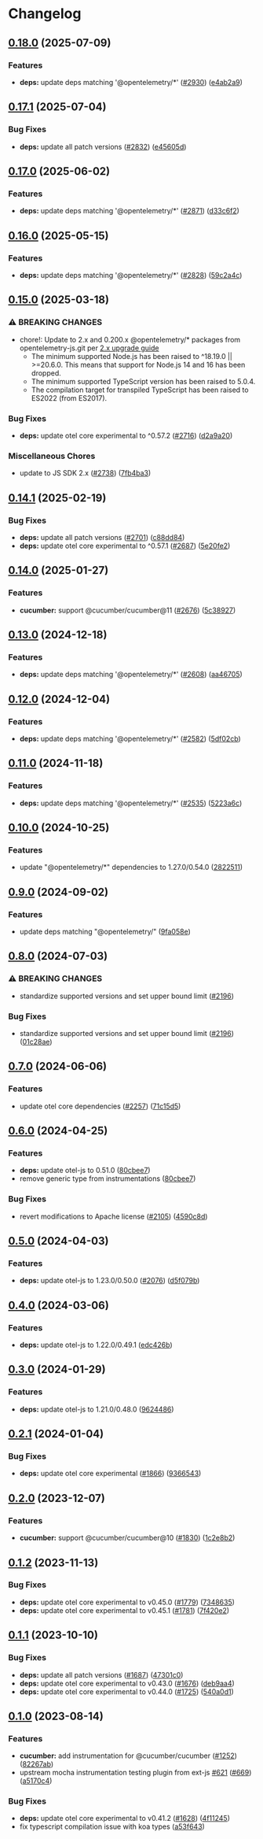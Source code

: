 # Changelog

## [0.18.0](https://github.com/open-telemetry/opentelemetry-js-contrib/compare/instrumentation-cucumber-v0.17.1...instrumentation-cucumber-v0.18.0) (2025-07-09)

### Features

- **deps:** update deps matching '@opentelemetry/\*' ([#2930](https://github.com/open-telemetry/opentelemetry-js-contrib/issues/2930)) ([e4ab2a9](https://github.com/open-telemetry/opentelemetry-js-contrib/commit/e4ab2a932084016f9750bd09d3f9a469c44628ea))

## [0.17.1](https://github.com/open-telemetry/opentelemetry-js-contrib/compare/instrumentation-cucumber-v0.17.0...instrumentation-cucumber-v0.17.1) (2025-07-04)

### Bug Fixes

- **deps:** update all patch versions ([#2832](https://github.com/open-telemetry/opentelemetry-js-contrib/issues/2832)) ([e45605d](https://github.com/open-telemetry/opentelemetry-js-contrib/commit/e45605d0e70158b0ea868bc3c8acb65095d6d4d1))

## [0.17.0](https://github.com/open-telemetry/opentelemetry-js-contrib/compare/instrumentation-cucumber-v0.16.0...instrumentation-cucumber-v0.17.0) (2025-06-02)

### Features

- **deps:** update deps matching '@opentelemetry/\*' ([#2871](https://github.com/open-telemetry/opentelemetry-js-contrib/issues/2871)) ([d33c6f2](https://github.com/open-telemetry/opentelemetry-js-contrib/commit/d33c6f232a3c5673e618fa62692d2d3bbfe4c0fc))

## [0.16.0](https://github.com/open-telemetry/opentelemetry-js-contrib/compare/instrumentation-cucumber-v0.15.0...instrumentation-cucumber-v0.16.0) (2025-05-15)

### Features

- **deps:** update deps matching '@opentelemetry/\*' ([#2828](https://github.com/open-telemetry/opentelemetry-js-contrib/issues/2828)) ([59c2a4c](https://github.com/open-telemetry/opentelemetry-js-contrib/commit/59c2a4c002992518da2d91b4ceb24f8479ad2346))

## [0.15.0](https://github.com/open-telemetry/opentelemetry-js-contrib/compare/instrumentation-cucumber-v0.14.1...instrumentation-cucumber-v0.15.0) (2025-03-18)

### ⚠ BREAKING CHANGES

- chore!: Update to 2.x and 0.200.x @opentelemetry/\* packages from opentelemetry-js.git per [2.x upgrade guide](https://github.com/open-telemetry/opentelemetry-js/blob/main/doc/upgrade-to-2.x.md)
  - The minimum supported Node.js has been raised to ^18.19.0 || >=20.6.0. This means that support for Node.js 14 and 16 has been dropped.
  - The minimum supported TypeScript version has been raised to 5.0.4.
  - The compilation target for transpiled TypeScript has been raised to ES2022 (from ES2017).

### Bug Fixes

- **deps:** update otel core experimental to ^0.57.2 ([#2716](https://github.com/open-telemetry/opentelemetry-js-contrib/issues/2716)) ([d2a9a20](https://github.com/open-telemetry/opentelemetry-js-contrib/commit/d2a9a20f1cd8c46c842e18490a4eba36fd71c2da))

### Miscellaneous Chores

- update to JS SDK 2.x ([#2738](https://github.com/open-telemetry/opentelemetry-js-contrib/issues/2738)) ([7fb4ba3](https://github.com/open-telemetry/opentelemetry-js-contrib/commit/7fb4ba3bc36dc616bd86375cfd225722b850d0d5))

## [0.14.1](https://github.com/open-telemetry/opentelemetry-js-contrib/compare/instrumentation-cucumber-v0.14.0...instrumentation-cucumber-v0.14.1) (2025-02-19)

### Bug Fixes

- **deps:** update all patch versions ([#2701](https://github.com/open-telemetry/opentelemetry-js-contrib/issues/2701)) ([c88dd84](https://github.com/open-telemetry/opentelemetry-js-contrib/commit/c88dd84e16b1a92349c05468cad304c8d15e2236))
- **deps:** update otel core experimental to ^0.57.1 ([#2687](https://github.com/open-telemetry/opentelemetry-js-contrib/issues/2687)) ([5e20fe2](https://github.com/open-telemetry/opentelemetry-js-contrib/commit/5e20fe2f450a1be4ea100e8a6d196e33ccff0cda))

## [0.14.0](https://github.com/open-telemetry/opentelemetry-js-contrib/compare/instrumentation-cucumber-v0.13.0...instrumentation-cucumber-v0.14.0) (2025-01-27)

### Features

- **cucumber:** support @cucumber/cucumber@11 ([#2676](https://github.com/open-telemetry/opentelemetry-js-contrib/issues/2676)) ([5c38927](https://github.com/open-telemetry/opentelemetry-js-contrib/commit/5c38927b881a74cd94d6ee339c8a449bd2fd7dbb))

## [0.13.0](https://github.com/open-telemetry/opentelemetry-js-contrib/compare/instrumentation-cucumber-v0.12.0...instrumentation-cucumber-v0.13.0) (2024-12-18)

### Features

- **deps:** update deps matching '@opentelemetry/\*' ([#2608](https://github.com/open-telemetry/opentelemetry-js-contrib/issues/2608)) ([aa46705](https://github.com/open-telemetry/opentelemetry-js-contrib/commit/aa46705d2fd1bd5ee6d763ac8cd73a7630889d34))

## [0.12.0](https://github.com/open-telemetry/opentelemetry-js-contrib/compare/instrumentation-cucumber-v0.11.0...instrumentation-cucumber-v0.12.0) (2024-12-04)

### Features

- **deps:** update deps matching '@opentelemetry/\*' ([#2582](https://github.com/open-telemetry/opentelemetry-js-contrib/issues/2582)) ([5df02cb](https://github.com/open-telemetry/opentelemetry-js-contrib/commit/5df02cbb35681d2b5cce359dda7b023d7bf339f2))

## [0.11.0](https://github.com/open-telemetry/opentelemetry-js-contrib/compare/instrumentation-cucumber-v0.10.0...instrumentation-cucumber-v0.11.0) (2024-11-18)

### Features

- **deps:** update deps matching '@opentelemetry/\*' ([#2535](https://github.com/open-telemetry/opentelemetry-js-contrib/issues/2535)) ([5223a6c](https://github.com/open-telemetry/opentelemetry-js-contrib/commit/5223a6ca10c5930cf2753271e1e670ae682d6d9c))

## [0.10.0](https://github.com/open-telemetry/opentelemetry-js-contrib/compare/instrumentation-cucumber-v0.9.0...instrumentation-cucumber-v0.10.0) (2024-10-25)

### Features

- update "@opentelemetry/\*" dependencies to 1.27.0/0.54.0 ([2822511](https://github.com/open-telemetry/opentelemetry-js-contrib/commit/2822511a8acffb875ebd67ff2cf95980a9ddc01e))

## [0.9.0](https://github.com/open-telemetry/opentelemetry-js-contrib/compare/instrumentation-cucumber-v0.8.0...instrumentation-cucumber-v0.9.0) (2024-09-02)

### Features

- update deps matching "@opentelemetry/" ([9fa058e](https://github.com/open-telemetry/opentelemetry-js-contrib/commit/9fa058ebb919de4e2a4e1af95b3c792c6ea962ac))

## [0.8.0](https://github.com/open-telemetry/opentelemetry-js-contrib/compare/instrumentation-cucumber-v0.7.0...instrumentation-cucumber-v0.8.0) (2024-07-03)

### ⚠ BREAKING CHANGES

- standardize supported versions and set upper bound limit ([#2196](https://github.com/open-telemetry/opentelemetry-js-contrib/issues/2196))

### Bug Fixes

- standardize supported versions and set upper bound limit ([#2196](https://github.com/open-telemetry/opentelemetry-js-contrib/issues/2196)) ([01c28ae](https://github.com/open-telemetry/opentelemetry-js-contrib/commit/01c28ae016ed32f9968e52bc91e3e3700dcef82e))

## [0.7.0](https://github.com/open-telemetry/opentelemetry-js-contrib/compare/instrumentation-cucumber-v0.6.0...instrumentation-cucumber-v0.7.0) (2024-06-06)

### Features

- update otel core dependencies ([#2257](https://github.com/open-telemetry/opentelemetry-js-contrib/issues/2257)) ([71c15d5](https://github.com/open-telemetry/opentelemetry-js-contrib/commit/71c15d597276773c19c16c1117b8d151892e5366))

## [0.6.0](https://github.com/open-telemetry/opentelemetry-js-contrib/compare/instrumentation-cucumber-v0.5.0...instrumentation-cucumber-v0.6.0) (2024-04-25)

### Features

- **deps:** update otel-js to 0.51.0 ([80cbee7](https://github.com/open-telemetry/opentelemetry-js-contrib/commit/80cbee73130c65c8ccd78384485a7be8d2a4a84b))
- remove generic type from instrumentations ([80cbee7](https://github.com/open-telemetry/opentelemetry-js-contrib/commit/80cbee73130c65c8ccd78384485a7be8d2a4a84b))

### Bug Fixes

- revert modifications to Apache license ([#2105](https://github.com/open-telemetry/opentelemetry-js-contrib/issues/2105)) ([4590c8d](https://github.com/open-telemetry/opentelemetry-js-contrib/commit/4590c8df184bbcb9bd67ce1111df9f25f865ccf2))

## [0.5.0](https://github.com/open-telemetry/opentelemetry-js-contrib/compare/instrumentation-cucumber-v0.4.0...instrumentation-cucumber-v0.5.0) (2024-04-03)

### Features

- **deps:** update otel-js to 1.23.0/0.50.0 ([#2076](https://github.com/open-telemetry/opentelemetry-js-contrib/issues/2076)) ([d5f079b](https://github.com/open-telemetry/opentelemetry-js-contrib/commit/d5f079b3992395dcfb3b791c9fdaeefd6d6526f8))

## [0.4.0](https://github.com/open-telemetry/opentelemetry-js-contrib/compare/instrumentation-cucumber-v0.3.0...instrumentation-cucumber-v0.4.0) (2024-03-06)

### Features

- **deps:** update otel-js to 1.22.0/0.49.1 ([edc426b](https://github.com/open-telemetry/opentelemetry-js-contrib/commit/edc426b348bc5f45ff6816bcd5ea7473251a05df))

## [0.3.0](https://github.com/open-telemetry/opentelemetry-js-contrib/compare/instrumentation-cucumber-v0.2.1...instrumentation-cucumber-v0.3.0) (2024-01-29)

### Features

- **deps:** update otel-js to 1.21.0/0.48.0 ([9624486](https://github.com/open-telemetry/opentelemetry-js-contrib/commit/96244869d0fe22e6006fa6ef5e54839e06afb99d))

## [0.2.1](https://github.com/open-telemetry/opentelemetry-js-contrib/compare/instrumentation-cucumber-v0.2.0...instrumentation-cucumber-v0.2.1) (2024-01-04)

### Bug Fixes

- **deps:** update otel core experimental ([#1866](https://github.com/open-telemetry/opentelemetry-js-contrib/issues/1866)) ([9366543](https://github.com/open-telemetry/opentelemetry-js-contrib/commit/9366543f5572e1e976ce176ddeb0b438f6c16c45))

## [0.2.0](https://github.com/open-telemetry/opentelemetry-js-contrib/compare/instrumentation-cucumber-v0.1.2...instrumentation-cucumber-v0.2.0) (2023-12-07)

### Features

- **cucumber:** support @cucumber/cucumber@10 ([#1830](https://github.com/open-telemetry/opentelemetry-js-contrib/issues/1830)) ([1c2e8b2](https://github.com/open-telemetry/opentelemetry-js-contrib/commit/1c2e8b20ff981873838c1543324e700e2e466dba))

## [0.1.2](https://github.com/open-telemetry/opentelemetry-js-contrib/compare/instrumentation-cucumber-v0.1.1...instrumentation-cucumber-v0.1.2) (2023-11-13)

### Bug Fixes

- **deps:** update otel core experimental to v0.45.0 ([#1779](https://github.com/open-telemetry/opentelemetry-js-contrib/issues/1779)) ([7348635](https://github.com/open-telemetry/opentelemetry-js-contrib/commit/734863562c25cd0497aa3f51eccb2bf8bbd5e711))
- **deps:** update otel core experimental to v0.45.1 ([#1781](https://github.com/open-telemetry/opentelemetry-js-contrib/issues/1781)) ([7f420e2](https://github.com/open-telemetry/opentelemetry-js-contrib/commit/7f420e25a8d396c83fd38101088434210705e365))

## [0.1.1](https://github.com/open-telemetry/opentelemetry-js-contrib/compare/instrumentation-cucumber-v0.1.0...instrumentation-cucumber-v0.1.1) (2023-10-10)

### Bug Fixes

- **deps:** update all patch versions ([#1687](https://github.com/open-telemetry/opentelemetry-js-contrib/issues/1687)) ([47301c0](https://github.com/open-telemetry/opentelemetry-js-contrib/commit/47301c038e4dc7d24797cb0b8426033ecc0374e6))
- **deps:** update otel core experimental to v0.43.0 ([#1676](https://github.com/open-telemetry/opentelemetry-js-contrib/issues/1676)) ([deb9aa4](https://github.com/open-telemetry/opentelemetry-js-contrib/commit/deb9aa441dc7d2b0fd5ec11b41c934a1e93134fd))
- **deps:** update otel core experimental to v0.44.0 ([#1725](https://github.com/open-telemetry/opentelemetry-js-contrib/issues/1725)) ([540a0d1](https://github.com/open-telemetry/opentelemetry-js-contrib/commit/540a0d1ff5641522abba560d59a298084f786630))

## [0.1.0](https://github.com/open-telemetry/opentelemetry-js-contrib/compare/instrumentation-cucumber-v0.0.1...instrumentation-cucumber-v0.1.0) (2023-08-14)

### Features

- **cucumber:** add instrumentation for @cucumber/cucumber ([#1252](https://github.com/open-telemetry/opentelemetry-js-contrib/issues/1252)) ([82267ab](https://github.com/open-telemetry/opentelemetry-js-contrib/commit/82267ab02f8d9b27613b5926089c42d04d4a4a7e))
- upstream mocha instrumentation testing plugin from ext-js [#621](https://github.com/open-telemetry/opentelemetry-js-contrib/issues/621) ([#669](https://github.com/open-telemetry/opentelemetry-js-contrib/issues/669)) ([a5170c4](https://github.com/open-telemetry/opentelemetry-js-contrib/commit/a5170c494706a2bec3ba51e59966d0ca8a41d00e))

### Bug Fixes

- **deps:** update otel core experimental to v0.41.2 ([#1628](https://github.com/open-telemetry/opentelemetry-js-contrib/issues/1628)) ([4f11245](https://github.com/open-telemetry/opentelemetry-js-contrib/commit/4f1124524aee565c3cfbf3975aa5d3d039377621))
- fix typescript compilation issue with koa types ([a53f643](https://github.com/open-telemetry/opentelemetry-js-contrib/commit/a53f6438d616a6e07b35ff98d063e520adfda5d0))
